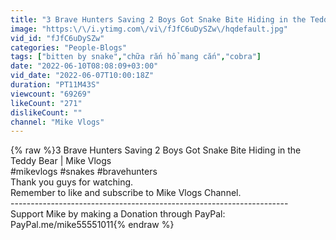 ```yaml
---
title: "3 Brave Hunters Saving 2 Boys Got Snake Bite Hiding in the Teddy Bear | Mike Vlogs"
image: "https:\/\/i.ytimg.com\/vi\/fJfC6uDySZw\/hqdefault.jpg"
vid_id: "fJfC6uDySZw"
categories: "People-Blogs"
tags: ["bitten by snake","chữa rắn hổ mang cắn","cobra"]
date: "2022-06-10T08:08:09+03:00"
vid_date: "2022-06-07T10:00:18Z"
duration: "PT11M43S"
viewcount: "69269"
likeCount: "271"
dislikeCount: ""
channel: "Mike Vlogs"
---
```

{% raw %}3 Brave Hunters Saving 2 Boys Got Snake Bite Hiding in the Teddy Bear | Mike Vlogs<br />#mikevlogs #snakes #bravehunters<br />Thank you guys for watching.<br />Remember to like and subscribe to Mike Vlogs Channel.<br />---------------------------------------------------------------------<br />Support Mike by making a Donation through PayPal: PayPal.me/mike55551011{% endraw %}
